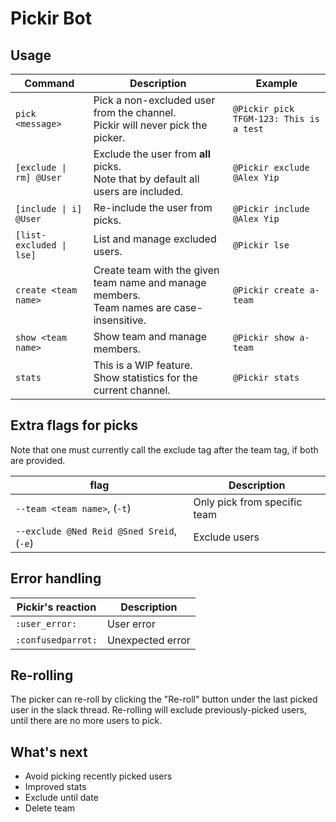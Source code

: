 # Pickir Bot

## Usage

| Command                  | Description                                                                                  | Example                                 |
|--------------------------|----------------------------------------------------------------------------------------------|-----------------------------------------|
| `pick <message>`         | Pick a non-excluded user from the channel.<br>Pickir will never pick the picker.             | `@Pickir pick TFGM-123: This is a test` |
| `[exclude \| rm] @User`  | Exclude the user from **all** picks.<br>Note that by default all users are included.         | `@Pickir exclude @Alex Yip`             |
| `[include \| i] @User`   | Re-include the user from picks.                                                              | `@Pickir include @Alex Yip`             |
| `[list-excluded \| lse]` | List and manage excluded users.                                                              | `@Pickir lse`                           |
| `create <team name>`     | Create team with the given team name and manage members.<br>Team names are case-insensitive. | `@Pickir create a-team`                 |
| `show <team name>`       | Show team and manage members.                                                                | `@Pickir show a-team`                   |
| `stats`                  | This is a WIP feature.<br>Show statistics for the current channel.                           | `@Pickir stats`                         |

## Extra flags for picks

Note that one must currently call the exclude tag after the team tag, if both are provided.

| flag                                      | Description                  |
|-------------------------------------------|------------------------------|
| `--team <team name>`, (`-t`)              | Only pick from specific team |
| `--exclude @Ned Reid @Sned Sreid`, (`-e`) | Exclude users                |

## Error handling

| Pickir's reaction  | Description      |
|--------------------|------------------|
| `:user_error:`     | User error       |
| `:confusedparrot:` | Unexpected error |

## Re-rolling

The picker can re-roll by clicking the "Re-roll" button under the last picked user in the slack thread.
Re-rolling will exclude previously-picked users, until there are no more users to pick.

## What's next

- Avoid picking recently picked users
- Improved stats
- Exclude until date
- Delete team
